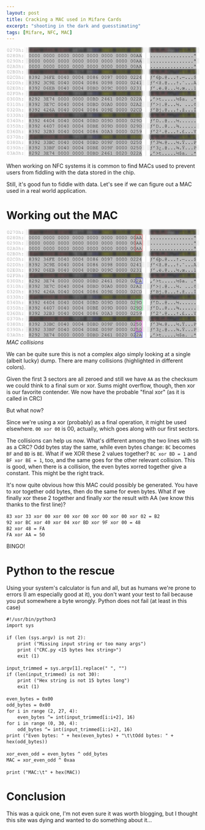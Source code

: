 ```yaml
---
layout: post
title: Cracking a MAC used in Mifare Cards
excerpt: "shooting in the dark and guesstimating"
tags: [Mifare, NFC, MAC]
---
```


![Mifare dump](/images/cracking-mac/feature.jpg)

When working on NFC systems it is common to find MACs used to prevent users from fiddling with the data stored in the chip.

Still, it's good fun to fiddle with data. Let's see if we can figure out a MAC used in a real world application.

# Working out the MAC #

![MAC Collisions](/images/cracking-mac/collision.jpg)
*MAC collisions*

We can be quite sure this is not a complex algo simply looking at a single (albeit lucky) dump. There are many collisions (highlighted in different colors).

Given the first 3 sectors are all zeroed and still we have `AA` as the checksum we could think to a final sum or xor. Sums might overflow, though, then xor is our favorite contender. We now have the probable "final xor" (as it is called in CRC)

But what now?

Since we're using a xor (probably) as a final operation, it might be used elsewhere. `00 xor 00` is 00, actually, which goes along with our first sectors.

The collisions can help us now. What's different among the two lines with `50` as a CRC? Odd bytes stay the same, while even bytes change: `BC` becomes `BF` and `BD` is `BE`. What if we XOR these 2 values together? `BC xor BD = 1` and `BF xor BE = 1`, too, and the same goes for the other relevant collision. This is good, when there is a collision, the even bytes xorred together give a constant. This might be the right track.

It's now quite obvious how this MAC could possibly be generated. You have to xor together odd bytes, then do the same for even bytes. What if we finally xor these 2 together and finally xor the result with AA (we know this thanks to the first line)?

	83 xor 33 xor 00 xor 00 xor 00 xor 00 xor 00 xor 02 = B2
	92 xor BC xor 40 xor 04 xor BD xor 9F xor 00 = 48
	B2 xor 48 = FA
	FA xor AA = 50

BINGO!

# Python to the rescue #

Using your system's calculator is fun and all, but as humans we're prone to errors (I am especially good at it), you don't want your test to fail because you put somewhere a byte wrongly. Python does not fail (at least in this case)

	#!/usr/bin/python3
	import sys
	
	if (len (sys.argv) is not 2):
		print ("Missing input string or too many args")
		print ("CRC.py <15 bytes hex string>")
		exit (1)
	
	input_trimmed = sys.argv[1].replace(" ", "")
	if (len(input_trimmed) is not 30):
		print ("Hex string is not 15 bytes long")
		exit (1)
	
	even_bytes = 0x00
	odd_bytes = 0x00
	for i in range (2, 27, 4):
		even_bytes ^= int(input_trimmed[i:i+2], 16)
	for i in range (0, 30, 4):
		odd_bytes ^= int(input_trimmed[i:i+2], 16)
	print ("Even bytes: " + hex(even_bytes) + "\t\tOdd bytes: " + hex(odd_bytes))
	
	xor_even_odd = even_bytes ^ odd_bytes
	MAC = xor_even_odd ^ 0xaa

	print ("MAC:\t" + hex(MAC))

# Conclusion #
This was a quick one, I'm not even sure it was worth blogging, but I thought this site was dying and wanted to do something about it...
